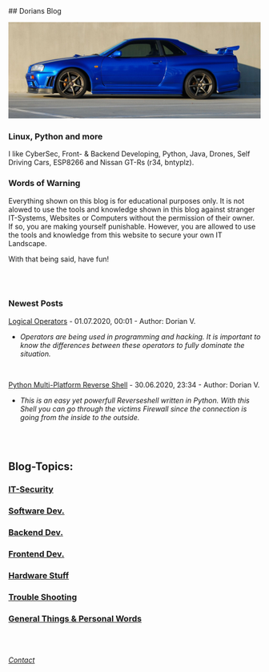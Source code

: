 <link rel="shortcut icon" type="image/png" 
      href="{{ "favicon.png"  | absolute_url }}">
## Dorians Blog

![Image](r34.jpg)

### Linux, Python and more

I like CyberSec, Front- & Backend Developing, Python, Java, Drones, Self Driving Cars, ESP8266 and Nissan GT-Rs (r34, bntyplz).

### Words of Warning

Everything shown on this blog is for educational purposes only. It is not alowed to use the tools and knowledge shown in this blog against
stranger IT-Systems, Websites or Computers without the permission of their owner. If so, you are making yourself punishable. However, you are allowed
to use the tools and knowledge from this website to secure your own IT Landscape.

With that being said, have fun!

<br>
<br>

### Newest Posts

[Logical Operators](logical-operators.md) - 01.07.2020, 00:01 - Author: Dorian V.
  - _Operators are being used in programming and hacking. It is important to know the differences between these operators to fully dominate the situation._

<br>

[Python Multi-Platform Reverse Shell](py-shell.md) - 30.06.2020, 23:34 - Author: Dorian V.
  - _This is an easy yet powerfull Reverseshell written in Python. With this Shell you can go through the victims Firewall since the connection is going from the inside to the outside._

<br>
<br>

## Blog-Topics:

### [IT-Security](it-security.md)

### [Software Dev.](software-dev.md)

### [Backend Dev.](server-stuff.md)

### [Frontend Dev.](server-stuff.md)

### [Hardware Stuff](hardware-stuff.md)

### [Trouble Shooting](trouble-shooting.md)

### [General Things & Personal Words](general-stuff.md)

<br>
<br>

_[Contact](contact.md)_

<br>
<br>
